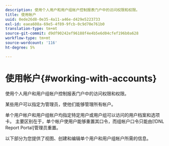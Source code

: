 ```yaml
---
description: 使用个人用户和用户组帐户控制报表门户中的访问权限和权限。
title: 使用帐户
uuid: 0ede26d8-0e35-4a11-a46e-d429e5223733
exl-id: eaea608a-69e5-4f89-9fcb-0c9d70e761b0
translation-type: tm+mt
source-git-commit: d9df90242ef96188f4e4b5e6d04cfef196b0a628
workflow-type: tm+mt
source-wordcount: '116'
ht-degree: 5%

---
```


# 使用帐户{#working-with-accounts}

使用个人用户和用户组帐户控制报表门户中的访问权限和权限。

某些用户可以指定为管理员，使他们能够管理所有帐户。

单个用户帐户和用户组帐户均指定特定用户或用户组可以访问的用户档案和选项卡。 主要区别在于，单个帐户使用户能够重置其口令，而组帐户口令只能由[!DNL Report Portal]管理员重置。

以下部分为您提供了视图、创建和编辑单个用户和用户组帐户所需的信息。
